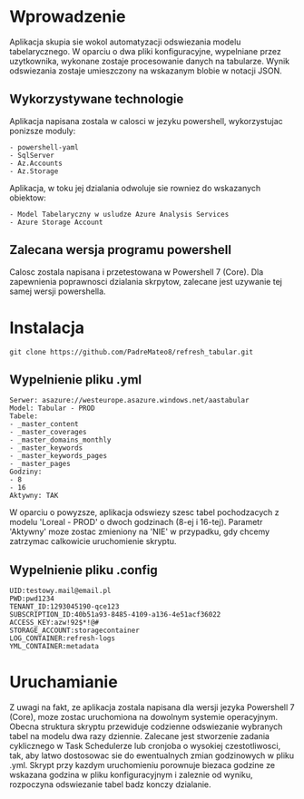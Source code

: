 # Wprowadzenie
Aplikacja skupia sie wokol automatyzacji odswiezania modelu tabelarycznego. W oparciu o dwa pliki konfiguracyjne, wypelniane przez uzytkownika, wykonane zostaje procesowanie danych na tabularze. Wynik odswiezania zostaje umieszczony na wskazanym blobie w notacji JSON.

## Wykorzystywane technologie
Aplikacja napisana zostala w calosci w jezyku powershell, wykorzystujac ponizsze moduly:
```
- powershell-yaml 
- SqlServer
- Az.Accounts
- Az.Storage
```

Aplikacja, w toku jej dzialania odwoluje sie rowniez do wskazanych obiektow:
```
- Model Tabelaryczny w usludze Azure Analysis Services
- Azure Storage Account
```

## Zalecana wersja programu powershell
Calosc zostala napisana i przetestowana w Powershell 7 (Core). Dla zapewnienia poprawnosci dzialania skrpytow, zalecane jest uzywanie tej samej wersji powershella.

# Instalacja
```
git clone https://github.com/PadreMateo8/refresh_tabular.git
```

## Wypelnienie pliku .yml
```
Serwer: asazure://westeurope.asazure.windows.net/aastabular
Model: Tabular - PROD
Tabele:
- _master_content
- _master_coverages
- _master_domains_monthly
- _master_keywords
- _master_keywords_pages
- _master_pages
Godziny:
- 8
- 16
Aktywny: TAK
```

W oparciu o powyzsze, aplikacja odswiezy szesc tabel pochodzacych z modelu 'Loreal - PROD' o dwoch godzinach (8-ej i 16-tej). Parametr 'Aktywny' moze zostac zmieniony na 'NIE' w przypadku, gdy chcemy zatrzymac calkowicie uruchomienie skryptu.

## Wypelnienie pliku .config
```
UID:testowy.mail@email.pl
PWD:pwd1234
TENANT_ID:1293045190-qce123
SUBSCRIPTION_ID:40b51a93-8485-4109-a136-4e51acf36022
ACCESS_KEY:azw!92$*!@#
STORAGE_ACCOUNT:storagecontainer
LOG_CONTAINER:refresh-logs
YML_CONTAINER:metadata
```

# Uruchamianie
Z uwagi na fakt, ze aplikacja zostala napisana dla wersji jezyka Powershell 7 (Core), moze zostac uruchomiona na dowolnym systemie operacyjnym. Obecna struktura skryptu przewiduje codzienne odswiezanie wybranych tabel na modelu dwa razy dziennie. Zalecane jest stworzenie zadania cyklicznego w Task Schedulerze lub cronjoba o wysokiej czestotliwosci, tak, aby latwo dostosowac sie do ewentualnych zmian godzinowych w pliku .yml.
Skrypt przy kazdym uruchomieniu porownuje biezaca godzine ze wskazana godzina w pliku konfiguracyjnym i zaleznie od wyniku, rozpoczyna odswiezanie tabel badz konczy dzialanie.